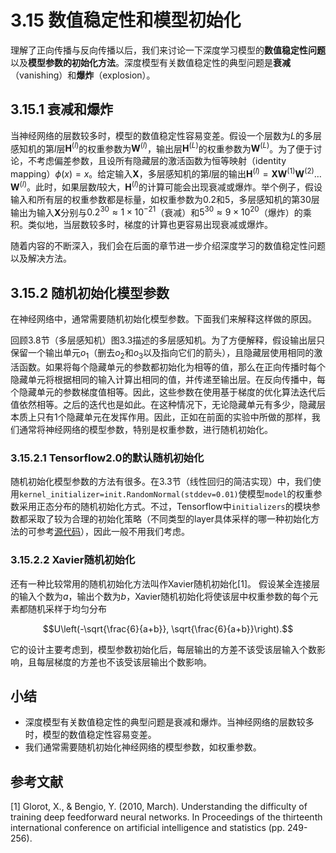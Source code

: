 # 3.15 数值稳定性和模型初始化

理解了正向传播与反向传播以后，我们来讨论一下深度学习模型的**数值稳定性问题**以及**模型参数的初始化方法**。深度模型有关数值稳定性的典型问题是**衰减**（vanishing）和**爆炸**（explosion）。


## 3.15.1 衰减和爆炸

当神经网络的层数较多时，模型的数值稳定性容易变差。假设一个层数为$L$的多层感知机的第$l$层$\boldsymbol{H}^{(l)}$的权重参数为$\boldsymbol{W}^{(l)}$，输出层$\boldsymbol{H}^{(L)}$的权重参数为$\boldsymbol{W}^{(L)}$。为了便于讨论，不考虑偏差参数，且设所有隐藏层的激活函数为恒等映射（identity mapping）$\phi(x) = x$。给定输入$\boldsymbol{X}$，多层感知机的第$l$层的输出$\boldsymbol{H}^{(l)} = \boldsymbol{X} \boldsymbol{W}^{(1)} \boldsymbol{W}^{(2)} \ldots \boldsymbol{W}^{(l)}$。此时，如果层数$l$较大，$\boldsymbol{H}^{(l)}$的计算可能会出现衰减或爆炸。举个例子，假设输入和所有层的权重参数都是标量，如权重参数为0.2和5，多层感知机的第30层输出为输入$\boldsymbol{X}$分别与$0.2^{30} \approx 1 \times 10^{-21}$（衰减）和$5^{30} \approx 9 \times 10^{20}$（爆炸）的乘积。类似地，当层数较多时，梯度的计算也更容易出现衰减或爆炸。

随着内容的不断深入，我们会在后面的章节进一步介绍深度学习的数值稳定性问题以及解决方法。


## 3.15.2 随机初始化模型参数

在神经网络中，通常需要随机初始化模型参数。下面我们来解释这样做的原因。

回顾3.8节（多层感知机）图3.3描述的多层感知机。为了方便解释，假设输出层只保留一个输出单元$o_1$（删去$o_2$和$o_3$以及指向它们的箭头），且隐藏层使用相同的激活函数。如果将每个隐藏单元的参数都初始化为相等的值，那么在正向传播时每个隐藏单元将根据相同的输入计算出相同的值，并传递至输出层。在反向传播中，每个隐藏单元的参数梯度值相等。因此，这些参数在使用基于梯度的优化算法迭代后值依然相等。之后的迭代也是如此。在这种情况下，无论隐藏单元有多少，隐藏层本质上只有1个隐藏单元在发挥作用。因此，正如在前面的实验中所做的那样，我们通常将神经网络的模型参数，特别是权重参数，进行随机初始化。


### 3.15.2.1 Tensorflow2.0的默认随机初始化

随机初始化模型参数的方法有很多。在3.3节（线性回归的简洁实现）中，我们使用`kernel_initializer=init.RandomNormal(stddev=0.01)`使模型`model`的权重参数采用正态分布的随机初始化方式。不过，Tensorflow中`initializers`的模块参数都采取了较为合理的初始化策略（不同类型的layer具体采样的哪一种初始化方法的可参考[源代码](https://github.com/tensorflow/tensorflow/blob/master/tensorflow/python/keras/layers)），因此一般不用我们考虑。


### 3.15.2.2 Xavier随机初始化

还有一种比较常用的随机初始化方法叫作Xavier随机初始化[1]。
假设某全连接层的输入个数为$a$，输出个数为$b$，Xavier随机初始化将使该层中权重参数的每个元素都随机采样于均匀分布

$$U\left(-\sqrt{\frac{6}{a+b}}, \sqrt{\frac{6}{a+b}}\right).$$

它的设计主要考虑到，模型参数初始化后，每层输出的方差不该受该层输入个数影响，且每层梯度的方差也不该受该层输出个数影响。

## 小结

* 深度模型有关数值稳定性的典型问题是衰减和爆炸。当神经网络的层数较多时，模型的数值稳定性容易变差。
* 我们通常需要随机初始化神经网络的模型参数，如权重参数。


## 参考文献

[1] Glorot, X., & Bengio, Y. (2010, March). Understanding the difficulty of training deep feedforward neural networks. In Proceedings of the thirteenth international conference on artificial intelligence and statistics (pp. 249-256).